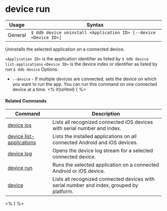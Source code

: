 device run
==========

Usage | Syntax
------|-------
General | `$ ddb device uninstall <Application ID> [--device <Device ID>]`
Uninstalls the selected application on a connected device.

`<Application ID>` is the application identifier as listed by `$ ddb device list-applications` 
`<Device ID>` is the device index or identifier as listed by run `$ ddb device`
Options:
   * `--device` - If multiple devices are connected, sets the device on which you want to run the app.
        You can run this command on one connected device at a time.
<% if(isHtml) { %> 

#### Related Commands

Command | Description
----------|----------
[device ios](device-ios.html) | Lists all recognized connected iOS devices with serial number and index.
[device list-applications](device-list-applications.html) | Lists the installed applications on all connected Android and iOS devices.
[device log](device-log.html) | Opens the device log stream for a selected connected device.
[device run](device-run.html) | Runs the selected application on a connected Android or iOS device.
[device](device.html) | Lists all recognized connected devices with serial number and index, grouped by platform.
<% } %>